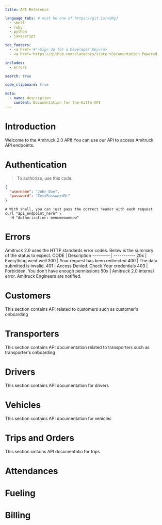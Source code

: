 ```yaml
---
title: API Reference

language_tabs: # must be one of https://git.io/vQNgJ
  - shell
  - ruby
  - python
  - javascript

toc_footers:
  - <a href='#'>Sign Up for a Developer Key</a>
  - <a href='https://github.com/slatedocs/slate'>Documentation Powered by Slate</a>

includes:
  - errors

search: true

code_clipboard: true

meta:
  - name: description
    content: Documentation for the Kittn API
---
```


# Introduction

Welcome to the Amitruck 2.0 API! You can use our API to access Amitruck API endpoints.

# Authentication

> To authorize, use this code:

```json
{
  "username": "John Doe",
  "password": "TestPassword3!"
}

```


```shell
# With shell, you can just pass the correct header with each request
curl "api_endpoint_here" \
  -H "Authorization: meowmeowmeow"
```


# Errors
Amitruck 2.0 uses the HTTP standards error codes. Below is the summary of the status to expect.
CODE | Description
--------- | -----------
20x | Everything went well
300 | Your request has been redirected
400 | The data submitted is invalid.
401 | Access Denied. Check Your credentials
403 | Forbidden. You don't have enough permissions
50x | Amitruck 2.0 internal error. Amitruck Engineers are notified.


# Customers
This section contains API related to customers such as customer's onboarding


# Transporters
This section contains API documentation related to transporters such as transporter's onboarding

# Drivers
This section contains API documentation for drivers

# Vehicles 
This section contains API documentation for vehicles

# Trips and Orders
This section cintains API documentatio for trips 

# Attendances 

# Fueling 

# Billing 